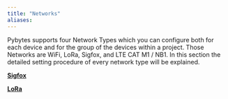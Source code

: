 ```yaml
---
title: "Networks"
aliases:
---
```


Pybytes supports four Network Types which you can configure both for each device and for the group of the devices within a project. Those Networks are WiFi, LoRa, Sigfox, and LTE CAT M1 / NB1.  In this section the detailed setting procedure of every network type will be explained.

[**Sigfox**](/pybytes/networks/sigfox)

[**LoRa**](/pybytes/networks/lora)
